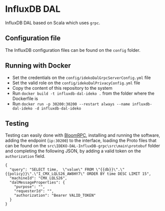 # InfluxDB DAL
InfluxDB DAL based on Scala which uses `grpc`.

## Configuration file
The InfluxDB configuration files can be found on the `config` folder.

## Running with Docker
- Set the credentials on the `config/idekoDalGrpcServerConfig.yml` file
- Set the valid role on the `config/idekoDalPrivacyConfig.yml` file
- Copy the content of this repository to the system
- Run `docker build -t influxdb-dal-ideko .` from the folder where the Dockerfile is
- Run `docker run -p 30200:30200 --restart always --name influxdb-dal-ideko -d influxdb-dal-ideko`

## Testing
Testing can easily done with [BloomRPC](https://github.com/uw-labs/bloomrpc/releases), installing and running the software, adding the endpoint (`ip:30200`) to the interface, loading the Proto files that can be found on the `src\IDEKO-DAL-InfluxDB-grpc\src\main\protobuf` folder and completing the following JSON, by adding a valid token on the `authorization` field.

```
{
  "query": "SELECT time,  \"value\" FROM \"{{db}}\".\"{{policy}}\".\"I_CMX_LQLS26_AW8HY7\" ORDER BY time DESC LIMIT 15",
  "machineId": "CMX_LQLS26",
  "dalMessageProperties": {
    "purpose": "",
    "requesterId": "",
    "authorization": "Bearer VALID_TOKEN"
  }
}
```
